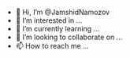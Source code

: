 - 👋 Hi, I’m @JamshidNamozov
- 👀 I’m interested in ...
- 🌱 I’m currently learning ...
- 💞️ I’m looking to collaborate on ...
- 📫 How to reach me ...

<!---
JamshidNamozov/JamshidNamozov is a ✨ special ✨ repository because its `README.md` (this file) appears on your GitHub profile.
You can click the Preview link to take a look at your changes.
--->
